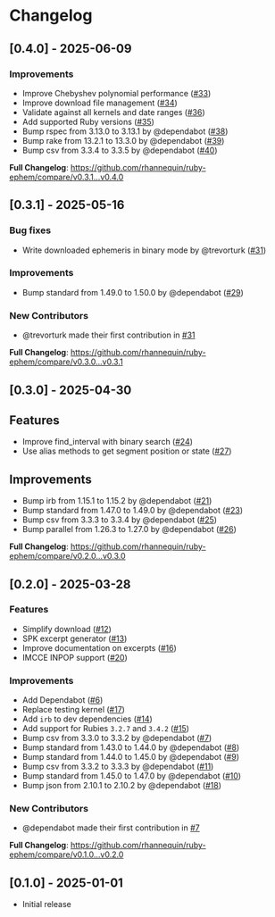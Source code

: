 # Changelog

## [0.4.0] - 2025-06-09

### Improvements

* Improve Chebyshev polynomial performance ([#33])
* Improve download file management ([#34])
* Validate against all kernels and date ranges ([#36])
* Add supported Ruby versions ([#35])
* Bump rspec from 3.13.0 to 3.13.1 by @dependabot ([#38])
* Bump rake from 13.2.1 to 13.3.0 by @dependabot ([#39])
* Bump csv from 3.3.4 to 3.3.5 by @dependabot ([#40])

[#33]: https://github.com/rhannequin/ruby-ephem/pull/33
[#34]: https://github.com/rhannequin/ruby-ephem/pull/34
[#35]: https://github.com/rhannequin/ruby-ephem/pull/35
[#36]: https://github.com/rhannequin/ruby-ephem/pull/36
[#38]: https://github.com/rhannequin/ruby-ephem/pull/38
[#39]: https://github.com/rhannequin/ruby-ephem/pull/39
[#40]: https://github.com/rhannequin/ruby-ephem/pull/40

**Full Changelog**: https://github.com/rhannequin/ruby-ephem/compare/v0.3.1...v0.4.0

## [0.3.1] - 2025-05-16

### Bug fixes

* Write downloaded ephemeris in binary mode by @trevorturk ([#31])

### Improvements

* Bump standard from 1.49.0 to 1.50.0 by @dependabot ([#29])

### New Contributors

* @trevorturk made their first contribution in [#31]

**Full Changelog**: https://github.com/rhannequin/ruby-ephem/compare/v0.3.0...v0.3.1

[#29]: https://github.com/rhannequin/ruby-ephem/pull/29
[#31]: https://github.com/rhannequin/ruby-ephem/pull/31

## [0.3.0] - 2025-04-30

## Features

* Improve find_interval with binary search ([#24])
* Use alias methods to get segment position or state ([#27])

## Improvements

* Bump irb from 1.15.1 to 1.15.2 by @dependabot ([#21])
* Bump standard from 1.47.0 to 1.49.0 by @dependabot ([#23])
* Bump csv from 3.3.3 to 3.3.4 by @dependabot ([#25])
* Bump parallel from 1.26.3 to 1.27.0 by @dependabot ([#26])

**Full Changelog**: https://github.com/rhannequin/ruby-ephem/compare/v0.2.0...v0.3.0

[#21]: https://github.com/rhannequin/ruby-ephem/pull/21
[#23]: https://github.com/rhannequin/ruby-ephem/pull/23
[#24]: https://github.com/rhannequin/ruby-ephem/pull/24
[#25]: https://github.com/rhannequin/ruby-ephem/pull/25
[#26]: https://github.com/rhannequin/ruby-ephem/pull/26
[#27]: https://github.com/rhannequin/ruby-ephem/pull/27

## [0.2.0] - 2025-03-28

### Features

* Simplify download ([#12])
* SPK excerpt generator ([#13])
* Improve documentation on excerpts ([#16])
* IMCCE INPOP support ([#20])

### Improvements

* Add Dependabot ([#6])
* Replace testing kernel ([#17])
* Add `irb` to dev dependencies ([#14])
* Add support for Rubies `3.2.7` and `3.4.2` ([#15])
* Bump csv from 3.3.0 to 3.3.2 by @dependabot ([#7])
* Bump standard from 1.43.0 to 1.44.0 by @dependabot ([#8])
* Bump standard from 1.44.0 to 1.45.0 by @dependabot ([#9])
* Bump csv from 3.3.2 to 3.3.3 by @dependabot ([#11])
* Bump standard from 1.45.0 to 1.47.0 by @dependabot ([#10])
* Bump json from 2.10.1 to 2.10.2 by @dependabot ([#18])

### New Contributors

* @dependabot made their first contribution in [#7]

**Full Changelog**: https://github.com/rhannequin/ruby-ephem/compare/v0.1.0...v0.2.0

[#6]: https://github.com/rhannequin/ruby-ephem/pull/6
[#7]: https://github.com/rhannequin/ruby-ephem/pull/7
[#8]: https://github.com/rhannequin/ruby-ephem/pull/8
[#9]: https://github.com/rhannequin/ruby-ephem/pull/9
[#10]: https://github.com/rhannequin/ruby-ephem/pull/10
[#11]: https://github.com/rhannequin/ruby-ephem/pull/11
[#12]: https://github.com/rhannequin/ruby-ephem/pull/12
[#13]: https://github.com/rhannequin/ruby-ephem/pull/13
[#14]: https://github.com/rhannequin/ruby-ephem/pull/14
[#15]: https://github.com/rhannequin/ruby-ephem/pull/15
[#16]: https://github.com/rhannequin/ruby-ephem/pull/16
[#17]: https://github.com/rhannequin/ruby-ephem/pull/17
[#18]: https://github.com/rhannequin/ruby-ephem/pull/18
[#20]: https://github.com/rhannequin/ruby-ephem/pull/20

## [0.1.0] - 2025-01-01

- Initial release
